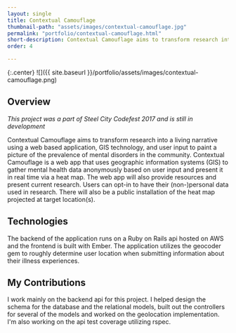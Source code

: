 ```yaml
---
layout: single
title: Contextual Camouflage
thumbnail-path: "assets/images/contextual-camouflage.jpg"
permalink: "portfolio/contextual-camouflage.html"
short-description: Contextual Camouflage aims to transform research into a living narrative using a web based application, GIS technology, and user input to paint a picture of the prevalence of mental disorders in the community.
order: 4

---
```


{:.center}
![]({{ site.baseurl }}/portfolio/assets/images/contextual-camouflage.png)

## Overview
*This project was a part of Steel City Codefest 2017 and is still in development*

Contextual Camouflage aims to transform research into a living narrative using a web based application, GIS technology, and user input to paint a picture of the prevalence of mental disorders in the community. Contextual Camouflage is a web app that uses geographic information systems (GIS) to gather mental health data anonymously based on user input and present it in real time via a heat map. The web app will also provide resources and present current research. Users can opt-in to have their (non-)personal data used in research. There will also be a public installation of the heat map projected at target location(s).

## Technologies

The backend of the application runs on a Ruby on Rails api hosted on AWS and the frontend is built with Ember. The application utilizes the geocoder gem to roughly determine user location when submitting information about their illness experiences.

## My Contributions

I work mainly on the backend api for this project. I helped design the schema for the database and the relational models, built out the controllers for several of the models and worked on the geolocation implementation. I'm also working on the api test coverage utilizing rspec.
